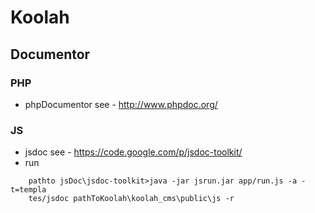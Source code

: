 Koolah
======

Documentor
-----------------

### PHP 
* phpDocumentor see - http://www.phpdoc.org/

### JS 
* jsdoc see - https://code.google.com/p/jsdoc-toolkit/
* run  
```
    pathto jsDoc\jsdoc-toolkit>java -jar jsrun.jar app/run.js -a -t=templa
    tes/jsdoc pathToKoolah\koolah_cms\public\js -r
```